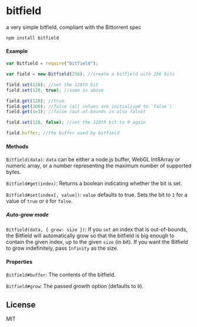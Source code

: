 # bitfield

a very simple bitfield, compliant with the Bittorrent spec

    npm install bitfield

#### Example

```js
var Bitfield = require("bitfield");

var field = new Bitfield(256); //create a bitfield with 256 bits

field.set(128); //set the 128th bit
field.set(128, true); //same as above

field.get(128); //true
field.get(200); //false (all values are initialised to `false`)
field.get(1e3); //false (out-of-bounds is also false)

field.set(128, false); //set the 128th bit to 0 again

field.buffer; //the buffer used by bitfield
```

#### Methods
`Bitfield(data)`: `data` can be either a node.js buffer, WebGL Int8Array or numeric array, or a number representing the maximum number of supported bytes.

`Bitfield#get(index)`: Returns a boolean indicating whether the bit is set.

`Bitfield#set(index[, value])`: `value` defaults to true. Sets the bit to `1` for a value of `true` or `0` for `false`.

##### Auto-grow mode
`Bitfield(data, { grow: size })`: If you `set` an index that is out-of-bounds, the Bitfield will automatically grow so that the bitfield is big enough to contain the given index, up to the given `size` (in bit). If you want the Bitfield to grow indefinitely, pass `Infinity` as the size.


#### Properties

`Bitfield#buffer`: The contents of the bitfield.

`Bitfield#grow`: The passed growth option (defaults to `0`).

## License

MIT
